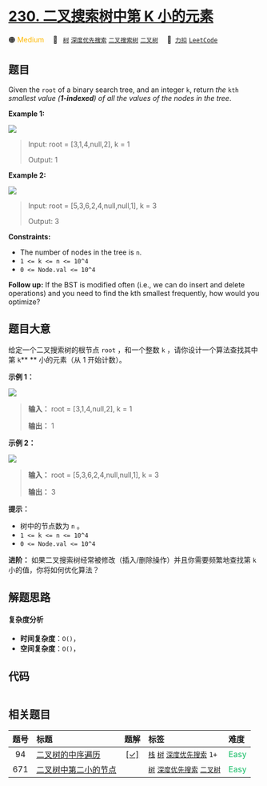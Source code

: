 # [230. 二叉搜索树中第 K 小的元素](https://2xiao.github.io/leetcode-js/problem/0230.html)

🟠 <font color=#ffb800>Medium</font>&emsp; 🔖&ensp; [`树`](/tag/tree.md) [`深度优先搜索`](/tag/depth-first-search.md) [`二叉搜索树`](/tag/binary-search-tree.md) [`二叉树`](/tag/binary-tree.md)&emsp; 🔗&ensp;[`力扣`](https://leetcode.cn/problems/kth-smallest-element-in-a-bst) [`LeetCode`](https://leetcode.com/problems/kth-smallest-element-in-a-bst)

## 题目

Given the `root` of a binary search tree, and an integer `k`, return _the_
`kth` _smallest value (**1-indexed**) of all the values of the nodes in the
tree_.



**Example 1:**

![](https://assets.leetcode.com/uploads/2021/01/28/kthtree1.jpg)

> Input: root = [3,1,4,null,2], k = 1
> 
> Output: 1

**Example 2:**

![](https://assets.leetcode.com/uploads/2021/01/28/kthtree2.jpg)

> Input: root = [5,3,6,2,4,null,null,1], k = 3
> 
> Output: 3

**Constraints:**

  * The number of nodes in the tree is `n`.
  * `1 <= k <= n <= 10^4`
  * `0 <= Node.val <= 10^4`



**Follow up:** If the BST is modified often (i.e., we can do insert and delete
operations) and you need to find the kth smallest frequently, how would you
optimize?


## 题目大意

给定一个二叉搜索树的根节点 `root` ，和一个整数 `k` ，请你设计一个算法查找其中第 `k`** ** 小的元素（从 1 开始计数）。



**示例 1：**

![](https://assets.leetcode.com/uploads/2021/01/28/kthtree1.jpg)

> 
> 
> 
> 
> 
> **输入：** root = [3,1,4,null,2], k = 1
> 
> **输出：** 1
> 
> 

**示例 2：**

![](https://assets.leetcode.com/uploads/2021/01/28/kthtree2.jpg)

> 
> 
> 
> 
> 
> **输入：** root = [5,3,6,2,4,null,null,1], k = 3
> 
> **输出：** 3
> 
> 





**提示：**

  * 树中的节点数为 `n` 。
  * `1 <= k <= n <= 10^4`
  * `0 <= Node.val <= 10^4`



**进阶：** 如果二叉搜索树经常被修改（插入/删除操作）并且你需要频繁地查找第 `k` 小的值，你将如何优化算法？


## 解题思路

#### 复杂度分析

- **时间复杂度**：`O()`，
- **空间复杂度**：`O()`，

## 代码

```javascript

```

## 相关题目

<!-- prettier-ignore -->
| 题号 | 标题 | 题解 | 标签 | 难度 |
| :------: | :------ | :------: | :------ | :------ |
| 94 | [二叉树的中序遍历](https://leetcode.com/problems/binary-tree-inorder-traversal) | [[✓]](/problem/0094.md) |  [`栈`](/tag/stack.md) [`树`](/tag/tree.md) [`深度优先搜索`](/tag/depth-first-search.md) `1+` | <font color=#15bd66>Easy</font> |
| 671 | [二叉树中第二小的节点](https://leetcode.com/problems/second-minimum-node-in-a-binary-tree) |  |  [`树`](/tag/tree.md) [`深度优先搜索`](/tag/depth-first-search.md) [`二叉树`](/tag/binary-tree.md) | <font color=#15bd66>Easy</font> |